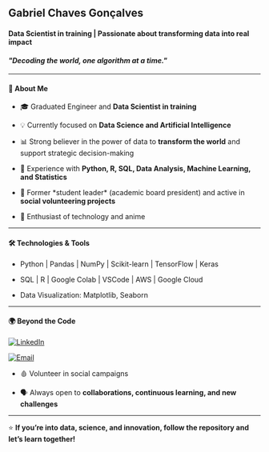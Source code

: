 ## **Gabriel Chaves Gonçalves**

#### **Data Scientist in training | Passionate about transforming data into real impact**

#### *"Decoding the world, one algorithm at a time."*  

---

#### 🚀 About Me

- 🎓 Graduated Engineer and **Data Scientist in training**

- 💡 Currently focused on **Data Science and Artificial Intelligence**

- 📊 Strong believer in the power of data to **transform the world** and support strategic decision-making  

- 🧩 Experience with **Python, R, SQL, Data Analysis, Machine Learning, and Statistics**

- 🤝 Former \*student leader\* (academic board president) and active in **social volunteering projects**

- 🤖 Enthusiast of technology and anime  

---

#### 🛠️ Technologies \& Tools

- Python | Pandas | NumPy | Scikit-learn | TensorFlow | Keras  

- SQL | R | Google Colab | VSCode | AWS | Google Cloud  

- Data Visualization: Matplotlib, Seaborn  

---

#### 🌍 Beyond the Code

[![LinkedIn](https://img.shields.io/badge/LinkedIn-Connect-white?style=for-the-badge&logo=linkedin&logoColor=white&labelColor=0A66C2&color=white&label=LinkedIn&message=Connect)](https://www.linkedin.com/in/gabriel-chaves-gon%C3%A7alves-a87412215/)

[![Email](https://img.shields.io/badge/Email-Contact-EA4335?style=for-the-badge&logo=gmail&logoColor=EA4335&labelColor=white&color=EA4335)](mailto:goncalvesgabrielchaves@gmail.com?cc=goncalvesgabrielchaves@gmail.com&subject=Contato%20via%20GitHub)
  
- 🩸 Volunteer in social campaigns  

- 🗣️ Always open to **collaborations, continuous learning, and new challenges**

---

⭐ **If you’re into data, science, and innovation, follow the repository and let’s learn together!**



